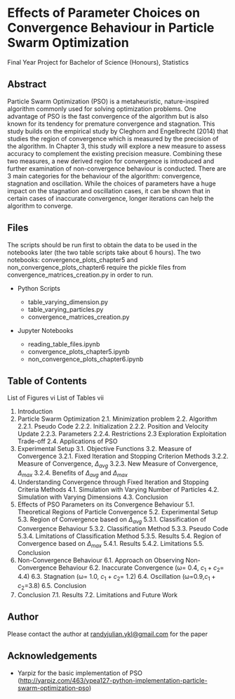 # Effects of Parameter Choices on Convergence Behaviour in Particle Swarm Optimization
Final Year Project for Bachelor of Science (Honours), Statistics

## Abstract
Particle Swarm Optimization (PSO) is a metaheuristic, nature-inspired algorithm commonly used for solving optimization problems. One advantage of PSO is the fast convergence of the algorithm but is also known for its tendency for premature convergence and stagnation. This study builds on the empirical study by Cleghorn and Engelbrecht (2014) that studies the region of convergence which is measured by the precision of the algorithm. In Chapter 3, this study will explore a new measure to assess accuracy to complement the existing precision measure. Combining these two measures, a new derived region for convergence is introduced and further examination of non-convergence behaviour is conducted. There are 3 main categories for the behaviour of the algorithm: convergence, stagnation and oscillation. While the choices of parameters have a huge impact on the stagnation and oscillation cases, it can be shown that in certain cases of inaccurate convergence, longer iterations can help the algorithm to converge.

## Files
The scripts should be run first to obtain the data to be used in the notebooks later (the two table scripts take about 6 hours). The two notebooks: convergence_plots_chapter5 and non_convergence_plots_chapter6 require the pickle files from convergence_matrices_creation.py in order to run.

* Python Scripts
    * table_varying_dimension.py
    * table_varying_particles.py
    * convergence_matrices_creation.py

* Jupyter Notebooks
    * reading_table_files.ipynb
    * convergence_plots_chapter5.ipynb
    * non_convergence_plots_chapter6.ipynb

## Table of Contents
List of Figures	vi
List of Tables	vii

1. Introduction
2. Particle Swarm Optimization
    2.1. Minimization problem
    2.2. Algorithm
        2.2.1. Pseudo Code
        2.2.2. Initialization
        2.2.2. Position and Velocity Update
        2.2.3. Parameters
        2.2.4. Restrictions
    2.3 Exploration Exploitation Trade-off
    2.4. Applications of PSO
3. Experimental Setup
    3.1. Objective Functions
    3.2. Measure of Convergence
        3.2.1. Fixed Iteration and Stopping Criterion Methods
        3.2.2. Measure of Convergence, $\Delta_{avg}$
        3.2.3. New Measure of Convergence, $\Delta_{max}$
        3.2.4. Benefits of $\Delta_{avg}$ and $\Delta_{max}$
4. Understanding Convergence through Fixed Iteration and Stopping Criteria Methods
    4.1. Simulation with Varying Number of Particles
    4.2. Simulation with Varying Dimensions
    4.3. Conclusion
5. Effects of PSO Parameters on its Convergence Behaviour
    5.1. Theoretical Regions of Particle Convergence
    5.2. Experimental Setup
    5.3. Region of Convergence based on $\Delta_{avg}$
        5.3.1. Classification of Convergence Behaviour
        5.3.2. Classification Method
        5.3.3. Pseudo Code
        5.3.4. Limitations of Classification Method
        5.3.5. Results
    5.4. Region of Convergence based on $\Delta_{max}$
        5.4.1. Results
        5.4.2. Limitations
    5.5. Conclusion
6. Non-Convergence Behaviour
    6.1. Approach on Observing Non-Convergence Behaviour
    6.2. Inaccurate Convergence (ω= 0.4, $c_1+c_2$= 4.4)
    6.3. Stagnation (ω= 1.0, $c_1+c_2$= 1.2)
    6.4. Oscillation (ω=0.9,$c_1+c_2$=3.8)
    6.5. Conclusion
7. Conclusion
    7.1. Results
    7.2. Limitations and Future Work


## Author
Please contact the author at randyjulian.ykl@gmail.com for the paper

## Acknowledgements
* Yarpiz for the basic implementation of PSO (http://yarpiz.com/463/ypea127-python-implementation-particle-swarm-optimization-pso)

